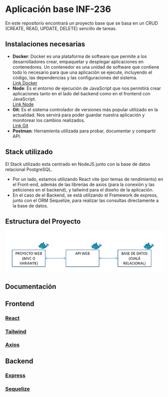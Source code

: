 # Aplicación base INF-236  
En este repositorio encontrará un proyecto base que se basa en un CRUD (CREATE, READ, UPDATE, DELETE) sencillo de tareas.  
## Instalaciones necesarias  
* **Docker**: Docker es una plataforma de software que permite a los desarrolladores crear, empaquetar y desplegar aplicaciones en contenedores. Un contenedor es una unidad de software que contiene todo lo necesario para que una aplicación se ejecute, incluyendo el código, las dependencias y las configuraciones del sistema.  
[Link Docker](https://www.docker.com/)  
* **Node**: Es el entorno de ejecución de JavaScript que nos permitirá crear aplicaciones tanto en el lado del backend como en el frontend con JavaScript.  
[Link Node](https://nodejs.org/es/download) 
* **Git**: Es el sistema controlador de versiones más popular utilizado en la actualidad. Nos servirá para poder guardar nuestra aplicación y monitorear los cambios realizados.    
[Link Git](https://git-scm.com/downloads)
* **Postman**: Herramienta utilizada para probar, documentar y compartir API.
## Stack utilizado  
El Stack utilizado esta centrado en NodeJS junto con la base de datos relacional PostgreSQL.   
* Por un lado, estamos utilizando React vite (por temas de rendimiento) en el Front-end, además de las librerías de axios (para la conexión y las peticiones en el backend), y tailwind para el diseño de la aplicación.  
* En el caso de el Backend, se está utilizando el Framework de express, junto con el ORM Sequelize, para realizar las consultas directamente a la base de datos.      
## Estructura del Proyecto
![Forma](./Estructura.png)
## Documentación  
## Frontend
### [React](https://react.dev/)  
### [Tailwind](https://tailwindcss.com/)  
### [Axios](https://axios-http.com/docs/intro)    
## Backend  
### [Express](https://expressjs.com/es/guide/routing.html)  
### [Sequelize](https://sequelize.org/)    




